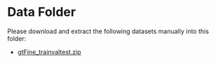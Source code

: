 # Data Folder

Please download and extract the following datasets manually into this folder:

- [gtFine_trainvaltest.zip](https://www.cityscapes-dataset.com/downloads/)



